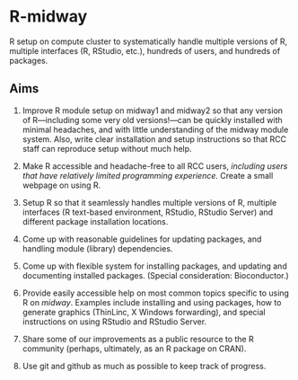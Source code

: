 # R-midway

R setup on compute cluster to systematically handle multiple versions
of R, multiple interfaces (R, RStudio, etc.), hundreds of users, and
hundreds of packages.

## Aims

1. Improve R module setup on midway1 and midway2 so that any version
of R—including some very old versions!—can be quickly installed with
minimal headaches, and with little understanding of the midway module
system. Also, write clear installation and setup instructions so that
RCC staff can reproduce setup without much help.

2. Make R accessible and headache-free to all RCC users, *including
users that have relatively limited programming experience.* Create a
small webpage on using R.

3. Setup R so that it seamlessly handles multiple versions of R,
multiple interfaces (R text-based environment, RStudio, RStudio
Server) and different package installation locations.

4. Come up with reasonable guidelines for updating packages, and
handling module (library) dependencies.

5. Come up with flexible system for installing packages, and updating
and documenting installed packages. (Special consideration:
Bioconductor.)

6. Provide easily accessible help on most common topics specific to
using R on *midway*. Examples include installing and using packages,
how to generate graphics (ThinLinc, X Windows forwarding), and special
instructions on using RStudio and RStudio Server.

7. Share some of our improvements as a public resource to the R
community (perhaps, ultimately, as an R package on CRAN).

8. Use git and github as much as possible to keep track of progress.

